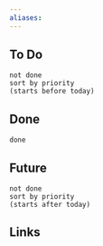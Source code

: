 ```yaml
---
aliases: 
---
```

## To Do
```tasks
not done
sort by priority
(starts before today)
```
## Done
```tasks
done
```

## Future
```tasks
not done
sort by priority
(starts after today)
```

## Links